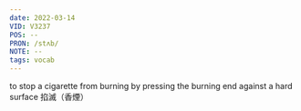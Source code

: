 ```yaml
---
date: 2022-03-14
VID: V3237
POS: --
PRON: /stʌb/
NOTE: --
tags: vocab
---
```


to stop a cigarette from burning by pressing the burning end against a hard surface	掐滅（香煙）